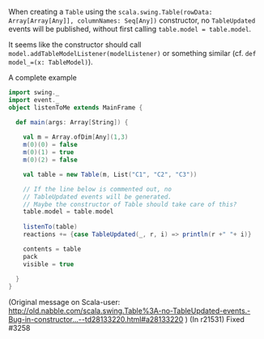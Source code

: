 When creating a `Table` using the  `scala.swing.Table(rowData: Array[Array[Any]], columnNames: Seq[Any])` constructor, no `TableUpdated` events will be published, without first calling `table.model = table.model`.

It seems like the constructor should call 
`model.addTableModelListener(modelListener)` or something similar (cf. `def model_=(x: TableModel)`).


A complete example
```scala
import swing._ 
import event._ 
object listenToMe extends MainFrame {

  def main(args: Array[String]) {
   
    val m = Array.ofDim[Any](1,3)
    m(0)(0) = false
    m(0)(1) = true
    m(0)(2) = false

    val table = new Table(m, List("C1", "C2", "C3"))

    // If the line below is commented out, no
    // TableUpdated events will be generated.
    // Maybe the constructor of Table should take care of this?
    table.model = table.model
     
    listenTo(table)
    reactions += {case TableUpdated(_, r, i) => println(r +" "+ i)}

    contents = table
    pack
    visible = true
 
  }
}
```

(Original message on Scala-user: http://old.nabble.com/scala.swing.Table%3A-no-TableUpdated-events.-Bug-in-constructor...--td28133220.html#a28133220 )
(In r21531) Fixed #3258
